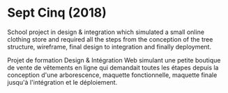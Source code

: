 # Sept Cinq (2018)
School project in design & integration which simulated a small online clothing store and required all the steps from the conception of the tree structure, wireframe, final design to integration and finally deployment.

Projet de formation Design & Intégration Web simulant une petite boutique de vente de vêtements en ligne qui demandait toutes les étapes depuis la conception d'une arborescence, maquette fonctionnelle, maquette finale jusqu'à l'intégration et le déploiement.
